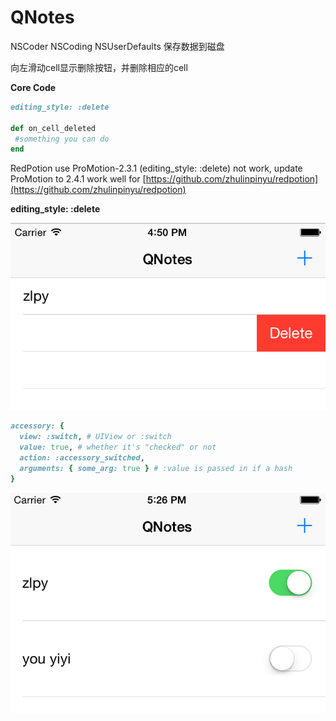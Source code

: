 QNotes
===================
NSCoder NSCoding NSUserDefaults 保存数据到磁盘

向左滑动cell显示删除按钮，并删除相应的cell

**Core Code**

```ruby
editing_style: :delete

def on_cell_deleted
 #something you can do
end
```

RedPotion use ProMotion-2.3.1 (editing_style: :delete) not work, update ProMotion to 2.4.1 work well for [https://github.com/zhulinpinyu/redpotion](https://github.com/zhulinpinyu/redpotion)

**editing_style: :delete**

![editing_style: :delete](screen_snapshots/向左滑动显示删.png)

```ruby
accessory: {
  view: :switch, # UIView or :switch
  value: true, # whether it's "checked" or not
  action: :accessory_switched,
  arguments: { some_arg: true } # :value is passed in if a hash
}
```
![](screen_snapshots/switch.png)